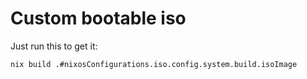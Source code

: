 # Custom bootable iso

Just run this to get it:

```
nix build .#nixosConfigurations.iso.config.system.build.isoImage
```
